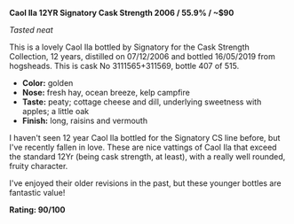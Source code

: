 **Caol Ila 12YR Signatory Cask Strength 2006 / 55.9% / ~$90**

*Tasted neat*

This is a lovely Caol Ila bottled by Signatory for the Cask Strength Collection, 12 years, distilled on 07/12/2006 and bottled 16/05/2019 from hogsheads.  This is cask No 3111565+311569, bottle 407 of 515.

* **Color:** golden
* **Nose:** fresh hay, ocean breeze, kelp campfire
* **Taste:** peaty; cottage cheese and dill, underlying sweetness with apples; a little oak
* **Finish:** long, raisins and vermouth

I haven't seen 12 year Caol Ila bottled for the Signatory CS line before, but I've recently fallen in love.  These are nice vattings of Caol Ila that exceed the standard 12Yr (being cask strength, at least), with a really well rounded, fruity character.

I've enjoyed their older revisions in the past, but these younger bottles are fantastic value!

**Rating: 90/100**